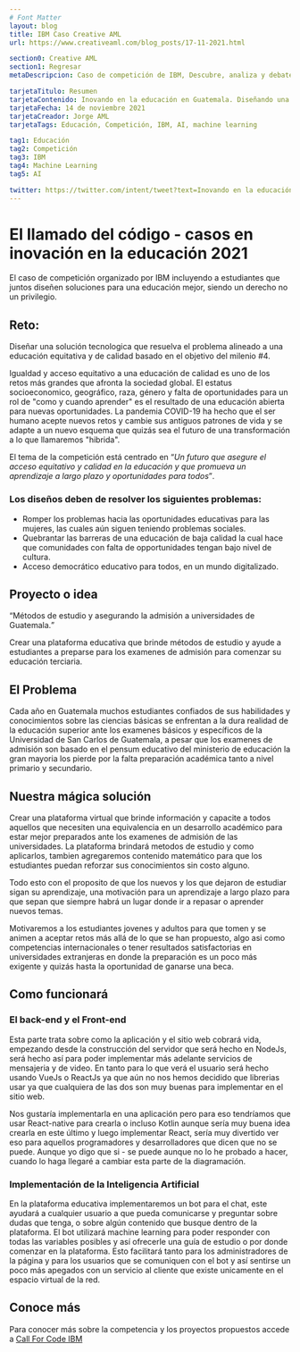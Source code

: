 ```yaml
---
# Font Matter
layout: blog
title: IBM Caso Creative AML
url: https://www.creativeaml.com/blog_posts/17-11-2021.html

section0: Creative AML
section1: Regresar
metaDescripcion: Caso de competición de IBM, Descubre, analiza y debate conmigo sobre mi proyecto de inovación de la educación de Guatemala utilizando tecnologías de IBM.

tarjetaTitulo: Resumen
tarjetaContenido: Inovando en la educación en Guatemala. Diseñando una solución inovativa y tecnologica que ayude a resolver o alinearse al problema de una educación accesible, equitativa y de calidad para todos.
tarjetaFecha: 14 de noviembre 2021
tarjetaCreador: Jorge AML
tarjetaTags: Educación, Competición, IBM, AI, machine learning

tag1: Educación
tag2: Competición
tag3: IBM
tag4: Machine Learning
tag5: AI

twitter: https://twitter.com/intent/tweet?text=Inovando en la educación caso de IBM, aprende acerca del proyecto de una educación igualitaria, de calidad y gratuita para Guatemala &via=JorgeAml11&hashtags=educación,guatemala,inovando,equidad,empatía
---
```

<h1>El llamado del código - casos en inovación en la educación 2021</h1>
<p>El caso de competición organizado por IBM incluyendo a estudiantes que juntos diseñen soluciones para una educación mejor, siendo un derecho no un privilegio.</p>
<h2>Reto:</h2>
<p>Diseñar una solución tecnologica que resuelva el problema alineado a una educación equitativa y de calidad basado en el objetivo del milenio #4.</p>
<p>Igualdad y acceso equitativo a una educación de calidad es uno de los retos más grandes que afronta la sociedad global. El estatus socioeconomico, geográfico, raza, género y falta de oportunidades para un rol de "como y cuando aprender" es el resultado de una educación abierta para nuevas oportunidades. La pandemia COVID-19 ha hecho que el ser humano acepte nuevos retos y cambie sus antiguos patrones de vida y se adapte a un nuevo esquema que quizás sea el futuro de una transformación a lo que llamaremos "hibrida".</p>
<p>El tema de la competición está centrado en <q><i>Un futuro que asegure el acceso equitativo y calidad en la educación y que promueva un aprendizaje a largo plazo y oportunidades para todos</i></q>.</p>
<h3>Los diseños deben de resolver los siguientes problemas:</h3>
<ul>
<li>Romper los problemas hacia las oportunidades educativas para las mujeres, las cuales aún siguen teniendo problemas sociales.</li>
<li>Quebrantar las barreras de una educación de baja calidad la cual hace que comunidades con falta de opportunidades tengan bajo nivel de cultura.</li>
<li>Acceso democrático educativo para todos, en un mundo digitalizado.</li>
</ul>
<h2>Proyecto o idea</h2>
<p><q>Métodos de estudio y asegurando la admisión a universidades de Guatemala.</q></p>
<p>Crear una plataforma educativa que brinde métodos de estudio y ayude a estudiantes a preparse para los examenes de admisión para comenzar su educación terciaria.</p>
<h2>El Problema</h2>
<p>Cada año en Guatemala muchos estudiantes confiados de sus habilidades y conocimientos sobre las ciencias básicas se enfrentan a la dura realidad de la educación superior ante los examenes básicos y específicos de la Universidad de San Carlos de Guatemala, a pesar que los examenes de admisión son basado en el pensum educativo del ministerio de educación la gran mayoria los pierde por la falta preparación académica tanto a nivel primario y secundario. </p>
<h2>Nuestra mágica solución</h2>
<p>Crear una plataforma virtual que brinde información y capacite a todos aquellos que necesiten una equivalencia en un desarrollo académico para estar mejor preparados ante los examenes de admisión de las universidades. La plataforma brindará metodos de estudio y como aplicarlos, tambien agregaremos contenido matemático para que los estudiantes puedan reforzar sus conocimientos sin costo alguno.</p>
<p>Todo esto con el proposito de que los nuevos y los que dejaron de estudiar sigan su aprendizaje, una motivación para un aprendizaje a largo plazo para que sepan que siempre habrá un lugar donde ir a repasar o aprender nuevos temas.</p>
<p>Motivaremos a los estudiantes jovenes y adultos para que tomen y se animen a aceptar retos más allá de lo que se han propuesto, algo asi como competencias internacionales o tener resultados satisfactorias en universidades extranjeras en donde la preparación es un poco más exigente y quizás hasta la oportunidad de ganarse una beca.</p>
<h2>Como funcionará</h2>
<h3>El back-end y el Front-end</h3>
<p>Esta parte trata sobre como la aplicación y el sitio web cobrará vida, empezando desde la construcción del servidor que será hecho en NodeJs, será hecho así para poder implementar más adelante servicios de mensajeria y de video. En tanto para lo que verá el usuario será hecho usando VueJs o ReactJs ya que aún no nos hemos decidido que librerias usar ya que cualquiera de las dos son muy buenas para implementar en el sitio web.</p>
<p>Nos gustaría implementarla en una aplicación pero para eso tendríamos que usar React-native para crearla o incluso Kotlin aunque sería muy buena idea crearla en este último y luego implementar React, sería muy divertido ver eso para aquellos programadores y desarrolladores que dicen que no se puede. Aunque yo digo que si - se puede aunque no lo he probado a hacer, cuando lo haga llegaré a cambiar esta parte de la diagramación.</p>
<h3>Implementación de la Inteligencia Artificial</h3>
<p>En la plataforma educativa implementaremos un bot para el chat, este ayudará a cualquier usuario a que pueda comunicarse y preguntar sobre dudas que tenga, o sobre algún contenido que busque dentro de la plataforma. El bot utilizará machine learning para poder responder con todas las variables posibles y así ofrecerle una guía de estudio o por donde comenzar en la plataforma. Esto facilitará tanto para los administradores de la página y para los usuarios que se comuniquen con el bot y así sentirse un poco más apegados con un servicio al cliente que existe unicamente en el espacio virtual de la red.</p>
<h2>Conoce más</h2>
<p>Para conocer más sobre la competencia y los proyectos propuestos accede a <a class="decoration" href="https://callforcode-platform.bemyapp.com/#/event">Call For Code IBM</a></p>